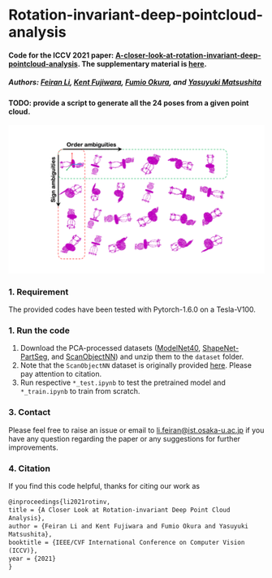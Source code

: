 # Rotation-invariant-deep-pointcloud-analysis


#### Code for the ICCV 2021 paper: [A-closer-look-at-rotation-invariant-deep-pointcloud-analysis](https://drive.google.com/file/d/1kLYvQEF7pBpl6goOxDjkLUUpieWvZy53/view?usp=sharing). The supplementary material is [here](https://drive.google.com/file/d/1P5C4lwtncFiBBaleHqUMEKYAaypUaX2a/view?usp=sharing).

##### Authors: [Feiran Li](https://sites.google.com/view/feiranlihomepage/home), [Kent Fujiwara](https://kfworks.com/), [Fumio Okura](http://cvl.ist.osaka-u.ac.jp/user/okura/), and [Yasuyuki Matsushita](http://cvl.ist.osaka-u.ac.jp/en/member/matsushita/)


#### TODO: provide a script to generate all the 24 poses from a given point cloud.



![Teaser](teaser.png)



### 1. Requirement
The provided codes have been tested with Pytorch-1.6.0 on a Tesla-V100.


### 1. Run the code
1. Download the PCA-processed datasets ([ModelNet40](https://drive.google.com/file/d/1RVG83T3g8bXbG_mYK_UiCJkJTbdehhkf/view?usp=sharing), [ShapeNet-PartSeg](https://drive.google.com/file/d/1jUFIMoqPp1UuO8Eb1T1khGdMoxfdBm-H/view?usp=sharing), and [ScanObjectNN](https://drive.google.com/file/d/1278dJdE5-gaRxjtMWDIF7i-bF2_E1sPh/view?usp=sharing)) and unzip them to the `dataset` folder. 
2. Note that the `ScanObjectNN` dataset is originally provided [here](https://hkust-vgd.github.io/scanobjectnn/). Please pay attention to citation.
3. Run respective `*_test.ipynb` to test the pretrained model and `*_train.ipynb` to train from scratch.



### 3. Contact
Please feel free to raise an issue or email to [li.feiran@ist.osaka-u.ac.jp](li.feiran@ist.osaka-u.ac.jp) if you have any question regarding the paper or any suggestions for further improvements. 


### 4. Citation
If you find this code helpful, thanks for citing our work as
```
@inproceedings{li2021rotinv,
title = {A Closer Look at Rotation-invariant Deep Point Cloud Analysis},
author = {Feiran Li and Kent Fujiwara and Fumio Okura and Yasuyuki Matsushita},
booktitle = {IEEE/CVF International Conference on Computer Vision (ICCV)},
year = {2021}
}
